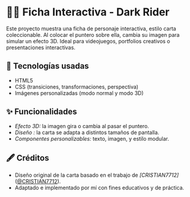 # 🧙‍♂️ Ficha Interactiva - Dark Rider

Este proyecto muestra una ficha de personaje interactiva, estilo carta coleccionable.
Al colocar el puntero sobre ella, cambia su imagen para simular un efecto 3D. 
Ideal para videojuegos, portfolios creativos o presentaciones interactivas.

## 🚀 Tecnologías usadas

- HTML5
- CSS (transiciones, transformaciones, perspectiva)
- Imágenes personalizadas (modo normal y modo 3D)

## ✨ Funcionalidades

- *Efecto  3D:* la imagen gira o cambia al pasar el puntero.
- *Diseño :* la carta se adapta a distintos tamaños de pantalla.
- *Componentes personalizables:* texto, imagen, y estilo modular.

## 🖋️ Créditos

- Diseño original de la carta basado en el trabajo de *[CRISTIAN7712]* ([@CRISTIAN7712]([https://github.com/usuario-github](https://github.com/CRISTIAN7712))).
- Adaptado e implementado por mí con fines educativos y de práctica.
